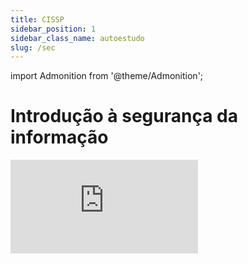 ```yaml
---
title: CISSP
sidebar_position: 1
sidebar_class_name: autoestudo
slug: /sec
---
```


import Admonition from '@theme/Admonition';

# Introdução à segurança da informação

<Admonition 
    type="info" 
    title="Autoestudo">

<div style={{ textAlign: 'center' }}>
    <iframe 
        style={{
            display: 'block',
            margin: 'auto',
            width: '100%',
            height: '50vh',
        }}
        src="https://www.youtube.com/embed/6m7mZNvM1Jo" 
        frameborder="0" 
        allowFullScreen>
    </iframe>
</div>

</Admonition>




